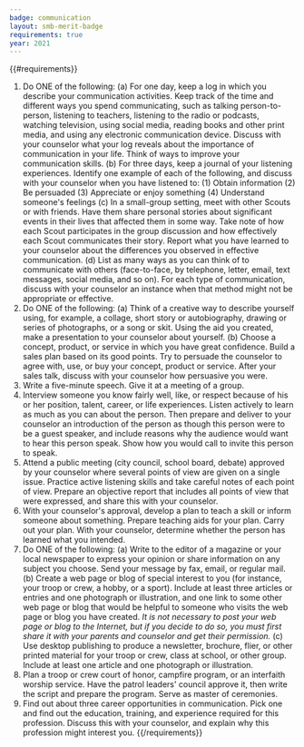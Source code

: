 ```yaml
---
badge: communication
layout: smb-merit-badge
requirements: true
year: 2021
---
```


{{#requirements}}
1. Do ONE of the following:
    (a) For one day, keep a log in which you describe your communication activities. Keep track of the time and different ways you spend communicating, such as talking person-to-person, listening to teachers, listening to the radio or podcasts, watching television, using social media, reading books and other print media, and using any electronic communication device. Discuss with your counselor what your log reveals about the importance of communication in your life. Think of ways to improve your communication skills.
    (b) For three days, keep a journal of your listening experiences. Identify one example of each of the following, and discuss with your counselor when you have listened to:
        (1) Obtain information
        (2) Be persuaded
        (3) Appreciate or enjoy something
        (4) Understand someone's feelings
    (c) In a small-group setting, meet with other Scouts or with friends. Have them share personal stories about significant events in their lives that affected them in some way. Take note of how each Scout participates in the group discussion and how effectively each Scout communicates their story. Report what you have learned to your counselor about the differences you observed in effective communication.
    (d) List as many ways as you can think of to communicate with others (face-to-face, by telephone, letter, email, text messages, social media, and so on). For each type of communication, discuss with your counselor an instance when that method might not be appropriate or effective.
2. Do ONE of the following:
    (a) Think of a creative way to describe yourself using, for example, a collage, short story or autobiography, drawing or series of photographs, or a song or skit. Using the aid you created, make a presentation to your counselor about yourself.
    (b) Choose a concept, product, or service in which you have great confidence. Build a sales plan based on its good points. Try to persuade the counselor to agree with, use, or buy your concept, product or service. After your sales talk, discuss with your counselor how persuasive you were.
3. Write a five-minute speech. Give it at a meeting of a group.
4. Interview someone you know fairly well, like, or respect because of his or her position, talent, career, or life experiences. Listen actively to learn as much as you can about the person. Then prepare and deliver to your counselor an introduction of the person as though this person were to be a guest speaker, and include reasons why the audience would want to hear this person speak. Show how you would call to invite this person to speak.
5. Attend a public meeting (city council, school board, debate) approved by your counselor where several points of view are given on a single issue. Practice active listening skills and take careful notes of each point of view. Prepare an objective report that includes all points of view that were expressed, and share this with your counselor.
6. With your counselor's approval, develop a plan to teach a skill or inform someone about something. Prepare teaching aids for your plan. Carry out your plan. With your counselor, determine whether the person has learned what you intended.
7. Do ONE of the following:
    (a) Write to the editor of a magazine or your local newspaper to express your opinion or share information on any subject you choose. Send your message by fax, email, or regular mail.
    (b) Create a web page or blog of special interest to you (for instance, your troop or crew, a hobby, or a sport). Include at least three articles or entries and one photograph or illustration, and one link to some other web page or blog that would be helpful to someone who visits the web page or blog you have created. *It is not necessary to post your web page or blog to the Internet, but if you decide to do so, you must first share it with your parents and counselor and get their permission.*
    (c) Use desktop publishing to produce a newsletter, brochure, flier, or other printed material for your troop or crew, class at school, or other group. Include at least one article and one photograph or illustration.
8. Plan a troop or crew court of honor, campfire program, or an interfaith worship service. Have the patrol leaders' council approve it, then write the script and prepare the program. Serve as master of ceremonies.
9. Find out about three career opportunities in communication. Pick one and find out the education, training, and experience required for this profession. Discuss this with your counselor, and explain why this profession might interest you.
{{/requirements}}
